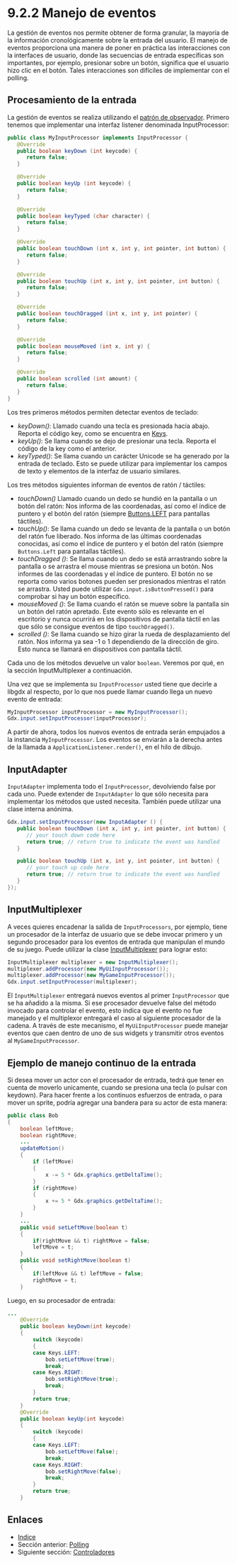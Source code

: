 # 9.2.2 Manejo de eventos

La gestión de eventos nos permite obtener de forma granular, la mayoría de la información cronológicamente sobre la entrada del usuario. El manejo de eventos proporciona una manera de poner en práctica las interacciones con la interfaces de usuario, donde las secuencias de entrada específicas son importantes, por ejemplo, presionar sobre un botón, significa que el usuario hizo clic en el botón. Tales interacciones son difíciles de implementar con el polling.

## Procesamiento de la entrada

La gestión de eventos se realiza utilizando el [patrón de observador](http://en.wikipedia.org/wiki/Observer_pattern). Primero tenemos que implementar una interfaz listener denominada InputProcessor:

```java
public class MyInputProcessor implements InputProcessor {
   @Override
   public boolean keyDown (int keycode) {
      return false;
   }

   @Override
   public boolean keyUp (int keycode) {
      return false;
   }

   @Override
   public boolean keyTyped (char character) {
      return false;
   }

   @Override
   public boolean touchDown (int x, int y, int pointer, int button) {
      return false;
   }

   @Override
   public boolean touchUp (int x, int y, int pointer, int button) {
      return false;
   }

   @Override
   public boolean touchDragged (int x, int y, int pointer) {
      return false;
   }

   @Override
   public boolean mouseMoved (int x, int y) {
      return false;
   }

   @Override
   public boolean scrolled (int amount) {
      return false;
   }
}
```

Los tres primeros métodos permiten detectar eventos de teclado:

 * *keyDown()*: Llamado cuando una tecla es presionada hacia abajo. Reporta el código key, como se encuentra en [Keys](http://libgdx.badlogicgames.com/nightlies/docs/api/index.html?com/badlogic/gdx/Input.Keys.html).
 * *keyUp()*: Se llama cuando se dejo de presionar una tecla. Reporta el código de la key como el anterior.
 * *keyTyped()*: Se llama cuando un carácter Unicode se ha generado por la entrada de teclado. Esto se puede utilizar para implementar los campos de texto y elementos de la interfaz de usuario similares.

Los tres métodos siguientes informan de eventos de ratón / táctiles:

 * *touchDown()* Llamado cuando un dedo se hundió en la pantalla o un botón del ratón: Nos informa de las coordenadas, así como el índice de puntero y el botón del ratón (siempre [Buttons.LEFT](http://libgdx.badlogicgames.com/nightlies/docs/api/com/badlogic/gdx/Input.Buttons.html) para pantallas táctiles).
 * *touchUp()*: Se llama cuando un dedo se levanta de la pantalla o un botón del ratón fue liberado. Nos informa de las últimas coordenadas conocidas, así como el índice de puntero y el botón del ratón (siempre `Buttons.Left` para pantallas táctiles).
 * *touchDragged ()*: Se llama cuando un dedo se está arrastrando sobre la pantalla o se arrastra el mouse mientras se presiona un botón. Nos informes de las coordenadas y el índice de puntero. El botón no se reporta como varios botones pueden ser presionados mientras el ratón se arrastra. Usted puede utilizar `Gdx.input.isButtonPressed()` para comprobar si hay un botón específico.
 * *mouseMoved ()*: Se llama cuando el ratón se mueve sobre la pantalla sin un botón del ratón apretado. Este evento sólo es relevante en el escritorio y nunca ocurrirá en los dispositivos de pantalla táctil en las que sólo se consigue eventos de tipo `touchDragged()`.
 * *scrolled ()*: Se llama cuando se hizo girar la rueda de desplazamiento del ratón. Nos informa ya sea -1 o 1 dependiendo de la dirección de giro. Esto nunca se llamará en dispositivos con pantalla táctil.

Cada uno de los métodos devuelve un valor `boolean`. Veremos por qué, en la sección InputMultiplexer a continuación.

Una vez que se implementa su `InputProcessor` usted tiene que decirle a libgdx al respecto, por lo que nos puede llamar cuando llega un nuevo evento de entrada:

```java
MyInputProcessor inputProcessor = new MyInputProcessor();
Gdx.input.setInputProcessor(inputProcessor);
```
A partir de ahora, todos los nuevos eventos de entrada serán empujados a la instancia `MyInputProcessor`. Los eventos se enviarán a la derecha antes de la llamada a `ApplicationListener.render()`, en el hilo de dibujo.

## InputAdapter

`InputAdapter` implementa todo el `InputProcessor`, devolviendo false por cada uno. Puede extender de `InputAdapter` lo que sólo necesita para implementar los métodos que usted necesita. También puede utilizar una clase interna anónima.

```java
Gdx.input.setInputProcessor(new InputAdapter () {
   public boolean touchDown (int x, int y, int pointer, int button) {
      // your touch down code here
      return true; // return true to indicate the event was handled
   }

   public boolean touchUp (int x, int y, int pointer, int button) {
      // your touch up code here
      return true; // return true to indicate the event was handled
   }
});
```

## InputMultiplexer

A veces quieres encadenar la salida de `InputProcessors`, por ejemplo, tiene un procesador de la interfaz de usuario que se debe invocar primero y un segundo procesador para los eventos de entrada que manipulan el mundo de su juego. Puede utilizar la clase [InputMultiplexer](http://libgdx.badlogicgames.com/nightlies/docs/api/com/badlogic/gdx/InputMultiplexer.html) para lograr esto:

```java
InputMultiplexer multiplexer = new InputMultiplexer();
multiplexer.addProcessor(new MyUiInputProcessor());
multiplexer.addProcessor(new MyGameInputProcessor());
Gdx.input.setInputProcessor(multiplexer);
```

El `InputMultiplexer` entregará nuevos eventos al primer `InputProcessor` que se ha añadido a la misma. Si ese procesador devuelve false del método invocado para controlar el evento, esto indica que el evento no fue manejado y el multiplexor entregará el caso al siguiente procesador de la cadena. A través de este mecanismo, el `MyUiInputProcessor` puede manejar eventos que caen dentro de uno de sus widgets y transmitir otros eventos al `MyGameInputProcessor`.

## Ejemplo de manejo continuo de la entrada

Si desea mover un actor con el procesador de entrada, tedrá que tener en cuenta de moverlo unicamente, cuando se presiona una tecla (o pulsar con keydown). Para hacer frente a los continuos esfuerzos de entrada, o para mover un sprite, podría agregar una bandera para su actor de esta manera:

```java
public class Bob
{
    boolean leftMove;
    boolean rightMove;
    ...
    updateMotion()
    {
        if (leftMove)
        {
            x -= 5 * Gdx.graphics.getDeltaTime();
        }
        if (rightMove)
        {
            x += 5 * Gdx.graphics.getDeltaTime();
        }
    }
    ...
    public void setLeftMove(boolean t)
    {
        if(rightMove && t) rightMove = false;
        leftMove = t;
    }
    public void setRightMove(boolean t)
    {
        if(leftMove && t) leftMove = false;
        rightMove = t;
    }
```

Luego, en su procesador de entrada:

```java
...
    @Override
    public boolean keyDown(int keycode)
    {
        switch (keycode)
        {
        case Keys.LEFT:
            bob.setLeftMove(true);
            break;
        case Keys.RIGHT:
            bob.setRightMove(true);
            break;
        }
        return true;
    }
    @Override
    public boolean keyUp(int keycode)
    {
        switch (keycode)
        {
        case Keys.LEFT:
            bob.setLeftMove(false);
            break;
        case Keys.RIGHT:
            bob.setRightMove(false);
            break;
        }
        return true;
    }
```

## Enlaces

- [Indice](preface.md)
- Sección anterior: [Polling](09.2.1.md)
- Siguiente sección: [Controladores](09.3.md)